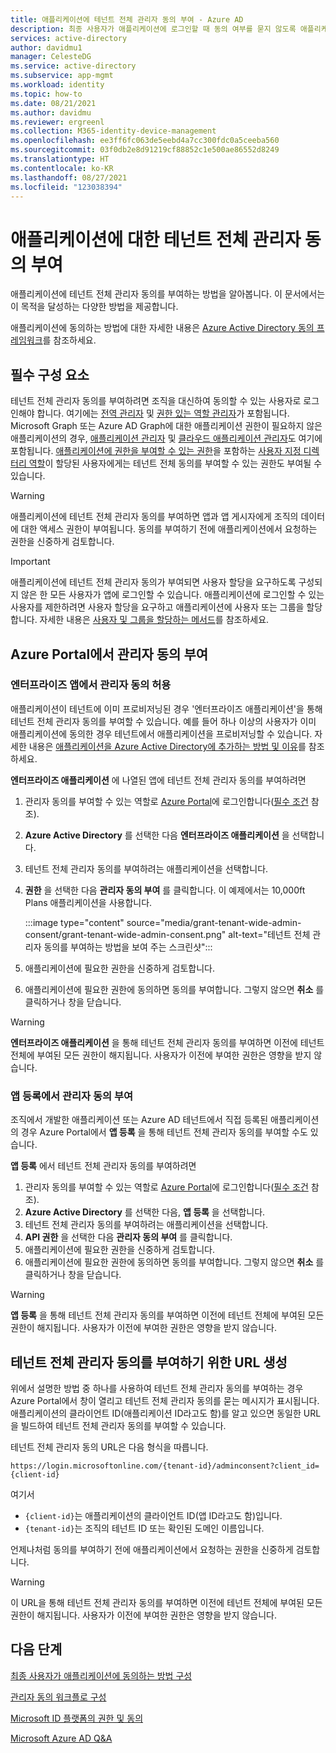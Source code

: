 ```yaml
---
title: 애플리케이션에 테넌트 전체 관리자 동의 부여 - Azure AD
description: 최종 사용자가 애플리케이션에 로그인할 때 동의 여부를 묻지 않도록 애플리케이션에 테넌트 전체 동의를 부여하는 방법을 알아봅니다.
services: active-directory
author: davidmu1
manager: CelesteDG
ms.service: active-directory
ms.subservice: app-mgmt
ms.workload: identity
ms.topic: how-to
ms.date: 08/21/2021
ms.author: davidmu
ms.reviewer: ergreenl
ms.collection: M365-identity-device-management
ms.openlocfilehash: ee3ff6fc063de5eebd4a7cc300fdc0a5ceeba560
ms.sourcegitcommit: 03f0db2e8d91219cf88852c1e500ae86552d8249
ms.translationtype: HT
ms.contentlocale: ko-KR
ms.lasthandoff: 08/27/2021
ms.locfileid: "123038394"
---
```

# <a name="grant-tenant-wide-admin-consent-to-an-application"></a>애플리케이션에 대한 테넌트 전체 관리자 동의 부여

  애플리케이션에 테넌트 전체 관리자 동의를 부여하는 방법을 알아봅니다. 이 문서에서는 이 목적을 달성하는 다양한 방법을 제공합니다.

애플리케이션에 동의하는 방법에 대한 자세한 내용은 [Azure Active Directory 동의 프레임워크](../develop/consent-framework.md)를 참조하세요.

## <a name="prerequisites"></a>필수 구성 요소

테넌트 전체 관리자 동의를 부여하려면 조직을 대신하여 동의할 수 있는 사용자로 로그인해야 합니다. 여기에는 [전역 관리자](../roles/permissions-reference.md#global-administrator) 및 [권한 있는 역할 관리자](../roles/permissions-reference.md#privileged-role-administrator)가 포함됩니다. Microsoft Graph 또는 Azure AD Graph에 대한 애플리케이션 권한이 필요하지 않은 애플리케이션의 경우, [애플리케이션 관리자](../roles/permissions-reference.md#application-administrator) 및 [클라우드 애플리케이션 관리자](../roles/permissions-reference.md#cloud-application-administrator)도 여기에 포함됩니다. [애플리케이션에 권한을 부여할 수 있는 권한](../roles/custom-consent-permissions.md)을 포함하는 [사용자 지정 디렉터리 역할](../roles/custom-create.md)이 할당된 사용자에게는 테넌트 전체 동의를 부여할 수 있는 권한도 부여될 수 있습니다.

> [!WARNING]
> 애플리케이션에 테넌트 전체 관리자 동의를 부여하면 앱과 앱 게시자에게 조직의 데이터에 대한 액세스 권한이 부여됩니다. 동의를 부여하기 전에 애플리케이션에서 요청하는 권한을 신중하게 검토합니다.

> [!IMPORTANT]
> 애플리케이션에 테넌트 전체 관리자 동의가 부여되면 사용자 할당을 요구하도록 구성되지 않은 한 모든 사용자가 앱에 로그인할 수 있습니다. 애플리케이션에 로그인할 수 있는 사용자를 제한하려면 사용자 할당을 요구하고 애플리케이션에 사용자 또는 그룹을 할당합니다. 자세한 내용은 [사용자 및 그룹을 할당하는 메서드](./assign-user-or-group-access-portal.md)를 참조하세요.

## <a name="grant-admin-consent-from-the-azure-portal"></a>Azure Portal에서 관리자 동의 부여

### <a name="grant-admin-consent-in-enterprise-apps"></a>엔터프라이즈 앱에서 관리자 동의 허용

애플리케이션이 테넌트에 이미 프로비저닝된 경우 '엔터프라이즈 애플리케이션'을 통해 테넌트 전체 관리자 동의를 부여할 수 있습니다. 예를 들어 하나 이상의 사용자가 이미 애플리케이션에 동의한 경우 테넌트에서 애플리케이션을 프로비저닝할 수 있습니다. 자세한 내용은 [애플리케이션을 Azure Active Directory에 추가하는 방법 및 이유](../develop/active-directory-how-applications-are-added.md)를 참조하세요.

**엔터프라이즈 애플리케이션** 에 나열된 앱에 테넌트 전체 관리자 동의를 부여하려면

1. 관리자 동의를 부여할 수 있는 역할로 [Azure Portal](https://portal.azure.com)에 로그인합니다([필수 조건](#prerequisites) 참조).
2. **Azure Active Directory** 를 선택한 다음 **엔터프라이즈 애플리케이션** 을 선택합니다.
3. 테넌트 전체 관리자 동의를 부여하려는 애플리케이션을 선택합니다.
4. **권한** 을 선택한 다음 **관리자 동의 부여** 를 클릭합니다. 이 예제에서는 10,000ft Plans 애플리케이션을 사용합니다.

   :::image type="content" source="media/grant-tenant-wide-admin-consent/grant-tenant-wide-admin-consent.png" alt-text="테넌트 전체 관리자 동의를 부여하는 방법을 보여 주는 스크린샷":::

5. 애플리케이션에 필요한 권한을 신중하게 검토합니다.
6. 애플리케이션에 필요한 권한에 동의하면 동의를 부여합니다. 그렇지 않으면 **취소** 를 클릭하거나 창을 닫습니다.

> [!WARNING]
> **엔터프라이즈 애플리케이션** 을 통해 테넌트 전체 관리자 동의를 부여하면 이전에 테넌트 전체에 부여된 모든 권한이 해지됩니다. 사용자가 이전에 부여한 권한은 영향을 받지 않습니다.

### <a name="grant-admin-consent-in-app-registrations"></a>앱 등록에서 관리자 동의 부여

조직에서 개발한 애플리케이션 또는 Azure AD 테넌트에서 직접 등록된 애플리케이션의 경우 Azure Portal에서 **앱 등록** 을 통해 테넌트 전체 관리자 동의를 부여할 수도 있습니다.

**앱 등록** 에서 테넌트 전체 관리자 동의를 부여하려면

1. 관리자 동의를 부여할 수 있는 역할로 [Azure Portal](https://portal.azure.com)에 로그인합니다([필수 조건](#prerequisites) 참조).
2. **Azure Active Directory** 를 선택한 다음, **앱 등록** 을 선택합니다.
3. 테넌트 전체 관리자 동의를 부여하려는 애플리케이션을 선택합니다.
4. **API 권한** 을 선택한 다음 **관리자 동의 부여** 를 클릭합니다.
5. 애플리케이션에 필요한 권한을 신중하게 검토합니다.
6. 애플리케이션에 필요한 권한에 동의하면 동의를 부여합니다. 그렇지 않으면 **취소** 를 클릭하거나 창을 닫습니다.

> [!WARNING]
> **앱 등록** 을 통해 테넌트 전체 관리자 동의를 부여하면 이전에 테넌트 전체에 부여된 모든 권한이 해지됩니다. 사용자가 이전에 부여한 권한은 영향을 받지 않습니다.

## <a name="construct-the-url-for-granting-tenant-wide-admin-consent"></a>테넌트 전체 관리자 동의를 부여하기 위한 URL 생성

위에서 설명한 방법 중 하나를 사용하여 테넌트 전체 관리자 동의를 부여하는 경우 Azure Portal에서 창이 열리고 테넌트 전체 관리자 동의를 묻는 메시지가 표시됩니다. 애플리케이션의 클라이언트 ID(애플리케이션 ID라고도 함)를 알고 있으면 동일한 URL을 빌드하여 테넌트 전체 관리자 동의를 부여할 수 있습니다.

테넌트 전체 관리자 동의 URL은 다음 형식을 따릅니다.

```http
https://login.microsoftonline.com/{tenant-id}/adminconsent?client_id={client-id}
```

여기서

* `{client-id}`는 애플리케이션의 클라이언트 ID(앱 ID라고도 함)입니다.
* `{tenant-id}`는 조직의 테넌트 ID 또는 확인된 도메인 이름입니다.

언제나처럼 동의를 부여하기 전에 애플리케이션에서 요청하는 권한을 신중하게 검토합니다.

> [!WARNING]
> 이 URL을 통해 테넌트 전체 관리자 동의를 부여하면 이전에 테넌트 전체에 부여된 모든 권한이 해지됩니다. 사용자가 이전에 부여한 권한은 영향을 받지 않습니다.

## <a name="next-steps"></a>다음 단계

[최종 사용자가 애플리케이션에 동의하는 방법 구성](configure-user-consent.md)

[관리자 동의 워크플로 구성](configure-admin-consent-workflow.md)

[Microsoft ID 플랫폼의 권한 및 동의](../develop/v2-permissions-and-consent.md)

[Microsoft Azure AD Q&A](/answers/topics/azure-active-directory.html)
